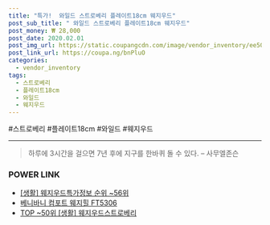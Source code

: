 ```yaml
--- 
title: "특가!  와일드 스트로베리 플레이트18cm 웨지우드" 
post_sub_title: " 와일드 스트로베리 플레이트18cm 웨지우드" 
post_money: ₩ 28,000 
post_date: 2020.02.01 
post_img_url: https://static.coupangcdn.com/image/vendor_inventory/ee50/02e106c6f1f102d68b98f283b81c9fd13b2da172d1249f0325cd76ef2836.png 
post_link_url: https://coupa.ng/bnPluO 
categories: 
  - vendor_inventory 
tags: 
  - 스트로베리 
  - 플레이트18cm 
  - 와일드 
  - 웨지우드 
--- 
```

  #스트로베리 #플레이트18cm #와일드 #웨지우드 
<hr> 

> 하루에 3시간을 걸으면 7년 후에 지구를 한바퀴 돌 수 있다. – 사무엘존슨 


### POWER LINK

* <a href="https://blog.naver.com/sakai111/221774216371" target="_blank"> [생활] 웨지우드특가정보 순위 ~56위</a>
* <a href="https://blog.naver.com/santokki14/221786646129" target="_blank">베니바니 컴포트 웨지힐 FT5306</a>
* <a href="https://blog.naver.com/an0733/221792604462" target="_blank"> TOP ~50위 [생활] 웨지우드스트로베리</a>
